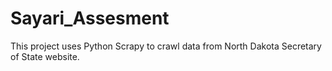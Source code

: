 # Sayari_Assesment
This project uses Python Scrapy to crawl data from North Dakota Secretary of State website.
